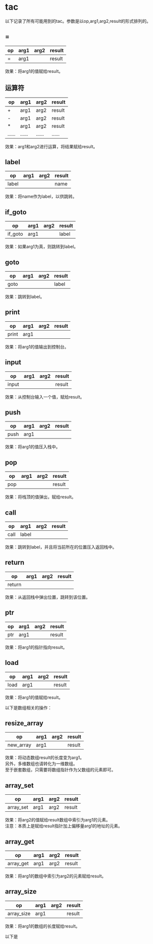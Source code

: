 # tac

以下记录了所有可能用到的tac。参数是以op,arg1,arg2,result的形式排列的。

## =

| op | arg1 | arg2 | result |
|---|---|---|---|
| = | arg1 |  | result |

效果：将arg1的值赋给result。

## 运算符

| op | arg1 | arg2 | result |
|---|---|---|---|
| + | arg1 | arg2 | result |
| - | arg1 | arg2 | result |
| * | arg1 | arg2 | result |
|......|......|......|......|

效果：arg1和arg2进行运算，将结果赋给result。

## label

| op | arg1 | arg2 | result |
|---|---|---|---|
| label | |  | name |

效果：将name作为label，以供跳转。

## if_goto

| op | arg1 | arg2 | result |
|---|---|---|---|
| if_goto | arg1 |  | label |

效果：如果arg1为真，则跳转到label。

## goto

| op | arg1 | arg2 | result |
|---|---|---|---|
| goto | |  | label |

效果：跳转到label。

## print

| op | arg1 | arg2 | result |
|---|---|---|---|
| print | arg1 |  |  |

效果：将arg1的值输出到控制台。

## input

| op | arg1 | arg2 | result |
|---|---|---|---|
| input | |  | result |

效果：从控制台输入一个值，赋给result。

## push

| op | arg1 | arg2 | result |
|---|---|---|---|
| push | arg1 |  |  |

效果：将arg1的值压入栈中。

## pop

| op | arg1 | arg2 | result |
|---|---|---|---|
| pop | |  | result |

效果：将栈顶的值弹出，赋给result。

## call

| op | arg1 | arg2 | result |
|---|---|---|---|
| call | label |  |  |

效果：跳转到label，并且将当前所在的位置压入返回栈中。

## return

| op | arg1 | arg2 | result |
|---|---|---|---|
| return | |  |  |

效果：从返回栈中弹出位置，跳转到该位置。

## ptr

| op | arg1 | arg2 | result |
|---|---|---|---|
| ptr | arg1 |  | result |

效果：将arg1的指针指向result。  

## load

| op | arg1 | arg2 | result |
|---|---|---|---|
| load | arg1 |  | result |

效果：将arg1的值赋给result。  

以下是数组相关的操作：

## resize_array

| op | arg1 | arg2 | result |
|---|---|---|---|
| new_array | arg1 |    | result |

效果：将动态数组result的长度变为arg1。  
另外，多维数组也请转化为一维数组。  
至于嵌套数组，只需要将数组指针作为父数组的元素即可。  

## array_set

| op | arg1 | arg2 | result |
|---|---|---|---|
| array_set | arg1 | arg2 | result |

效果：将arg2的值赋给result数组中索引为arg1的元素。  
注意：本质上是赋给result指针加上偏移量arg1的地址的元素。  

## array_get

| op | arg1 | arg2 | result |
|---|---|---|---|
| array_get | arg1 | arg2 | result |

效果：将arg1的数组中索引为arg2的元素赋给result。  

## array_size

| op | arg1 |arg2 | result |
| --- | --- | --- | --- |
| array_size | arg1 |   | result |

效果：将arg1的数组的长度赋给result。  

以下是